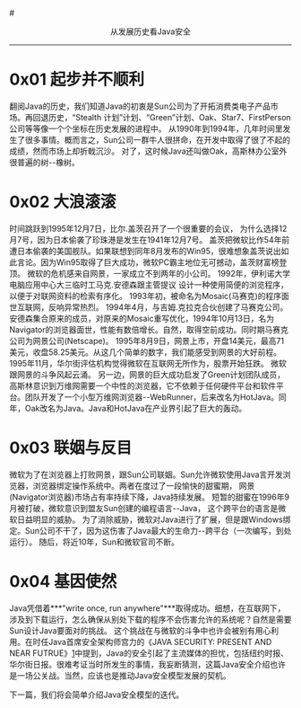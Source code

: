 #<center>从发展历史看Java安全</center>

------

# 0x01 起步并不顺利 

翻阅Java的历史，我们知道Java的初衷是Sun公司为了开拓消费类电子产品市场。再回退历史，“Stealth 计划”计划、“Green”计划、Oak、Star7、FirstPerson公司等等像一个个坐标在历史发展的进程中。
从1990年到1994年，几年时间里发生了很多事情。概而言之，Sun公司一群牛人很拼命，在开发中取得了很了不起的成绩，然而市场上却折戟沉沙。
对了，这时候Java还叫做Oak，高斯林办公室外很普遍的树--橡树。

# 0x02 大浪滚滚
时间跳跃到1995年12月7日，比尔.盖茨召开了一个很重要的会议， 为什么选择12月7号，因为日本偷袭了珍珠港是发生在1941年12月7号。
盖茨把微软比作54年前遭日本偷袭的美国舰队。如果联想到同年8月发布的Win95，很难想象盖茨说出如此言论。因为Win95取得了巨大成功，微软PC霸主地位无可撼动，盖茨财富榜登顶。
微软的危机感来自网景，一家成立不到两年的小公司。
1992年，伊利诺大学电脑应用中心大三临时工马克.安德森跟主管提议
设计一种使用简便的浏览程序，以便于对联网资料的检索有序化。
1993年初，被命名为Mosaic(马赛克)的程序面世互联网，反响异常热烈。
1994年4月，与吉姆.克拉克合伙创建了马赛克公司。安德森集合原来的成员，对原来的Mosaic重写优化，1994年10月13日，名为Navigator的浏览器面世，性能有数倍增长。自然，取得空前成功。同时期马赛克公司为网景公司(Netscape)。
1995年8月9日，网景上市，开盘14美元，最高71美元，收盘58.25美元。从这几个简单的数字，我们能感受到网景的大好前程。
1995年11月，华尔街评估机构觉得微软在互联网无所作为，股票开始狂跌。
微软跟网景的斗争风起云涌。
另一边，网景的巨大成功启发了Green计划团队成员，高斯林意识到万维网需要一个中性的浏览器，它不依赖于任何硬件平台和软件平台。团队开发了一个小型万维网浏览器--WebRunner，后来改名为HotJava。同年，Oak改名为Java。Java和HotJava在产业界引起了巨大的轰动。

# 0x03 联姻与反目
微软为了在浏览器上打败网景，跟Sun公司联姻。Sun允许微软使用Java言开发浏览器，浏览器绑定操作系统中。两者在度过了一段愉快的甜蜜期，
网景(Navigator浏览器)市场占有率持续下降，Java持续发展。
短暂的甜蜜在1996年9月被打破，微软意识到盟友Sun创建的编程语言--Java，
这个跨平台的语言是微软日益明显的威胁。
为了消除威胁，微软对Java进行了扩展，但是跟Windows绑定。Sun公司不干了，因为这伤害了Java最大的生命力--跨平台（一次编写，到处运行）。
随后，将近10年，Sun和微软官司不断。

# 0x04 基因使然
Java凭借着***"write once, run anywhere"***取得成功。细想，在互联网下，涉及到下载运行，怎么确保从别处下载的程序不会伤害允许的系统呢？自然是需要Sun设计Java要面对的挑战。
这个挑战在与微软的斗争中也许会被别有用心利用。在时任Java首席安全架构师宫力的《JAVA SECURITY: PRESENT AND NEAR FUTRUE》[1]中提到，Java的安全引起了主流媒体的担忧，包括纽约时报、华尔街日报。很难考证当时所发生的事情，我妄断猜测，这篇Java安全介绍也许是一场公关战。当然，应该也是推动Java安全模型发展的契机。

下一篇，我们将会简单介绍Java安全模型的迭代。

[1]: https://ieeexplore.ieee.org/document/591650